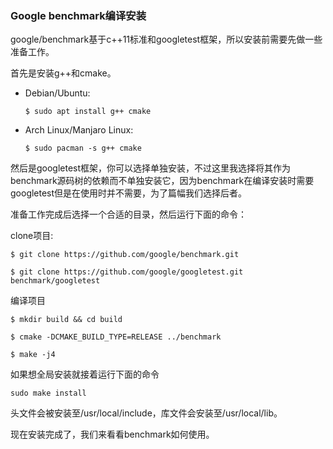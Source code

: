 ### Google benchmark编译安装

google/benchmark基于c++11标准和googletest框架，所以安装前需要先做一些准备工作。

首先是安装g++和cmake。

- Debian/Ubuntu:

    ```
    $ sudo apt install g++ cmake
    ```

- Arch Linux/Manjaro Linux:

    ```
    $ sudo pacman -s g++ cmake
    ```

然后是googletest框架，你可以选择单独安装，不过这里我选择将其作为benchmark源码树的依赖而不单独安装它，因为benchmark在编译安装时需要googletest但是在使用时并不需要，为了篇幅我们选择后者。

准备工作完成后选择一个合适的目录，然后运行下面的命令：

clone项目:

```
$ git clone https://github.com/google/benchmark.git

$ git clone https://github.com/google/googletest.git benchmark/googletest
```

编译项目

```
$ mkdir build && cd build

$ cmake -DCMAKE_BUILD_TYPE=RELEASE ../benchmark

$ make -j4
```

如果想全局安装就接着运行下面的命令

```
sudo make install
```

头文件会被安装至/usr/local/include，库文件会安装至/usr/local/lib。

现在安装完成了，我们来看看benchmark如何使用。


